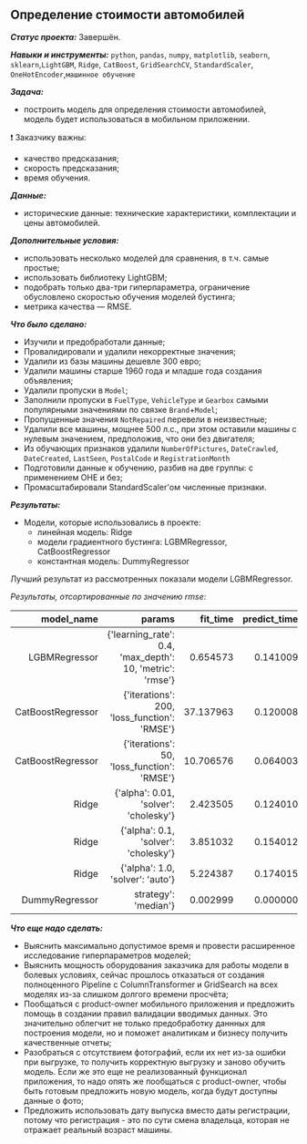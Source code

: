 ## Определение стоимости автомобилей
***Статус проекта:*** Завершён. 

***Навыки и инструменты:***  `python`, `pandas`, `numpy`, `matplotlib`, `seaborn`, `sklearn`,`LightGBM`, `Ridge`, `CatBoost`, `GridSearchCV`, `StandardScaler`, `OneHotEncoder`,`машинное обучение`

***Задача:***  
-  построить модель для определения стоимости автомобилей, модель будет использоваться в мобильном приложении.

❗ Заказчику важны:
- качество предсказания;
- скорость предсказания;
- время обучения.

***Данные:***
- исторические данные: технические характеристики, комплектации и цены автомобилей.

***Дополнительные условия:*** 
- использовать несколько моделей для сравнения, в т.ч. самые простые;
- использовать библиотеку LightGBM;
- подобрать только два-три гиперпараметра, ограничение обусловлено скоростью обучения моделей бустинга;
- метрика качества — RMSE.

***Что было сделано:***  
- Изучили и предобработали данные;
- Провалидировали и удалили некорректные значения;
- Удалили из базы машины дешевле 300 евро;
- Удалили машины старше 1960 года и младше года создания объявления;
- Удалили пропуски в `Model`;
- Заполнили пропуски в `FuelType`, `VehicleType` и `Gearbox` самыми популярными значениями по связке `Brand`+`Model`;
- Пропущенные значения `NotRepaired` перевели в неизвестные;
- Удалили все машины, мощнее 500 л.с., при этом оставили машины с нулевым значением, предположив, что они без двигателя;
- Из обучающих признаков удалили `NumberOfPictures`, `DateCrawled`, `DateCreated`, `LastSeen`, `PostalCode` и  `RegistrationMonth`
- Подготовили данные к обучению, разбив на две группы: с применением OHE и без;
- Промасштабировали StandardScaler'ом численные признаки.

***Результаты:***  
- Модели, которые использовались в проекте: 
    - линейная модель: Ridge
    - модели градиентного бустинга: LGBMRegressor, CatBoostRegressor
    - константная модель: DummyRegressor
    
Лучший результат из рассмотренных показали модели LGBMRegressor.    
    
*Результаты, отсортированные по значению rmse:*    

|        model_name |                                                    params |  fit_time | predict_time |        rmse |
|------------------:|----------------------------------------------------------:|----------:|-------------:|------------:|
|     LGBMRegressor | {'learning_rate': 0.4, 'max_depth': 10, 'metric': 'rmse'} |  0.654573 |     0.141009 | 1575.084551 |
| CatBoostRegressor | {'iterations': 200, 'loss_function': 'RMSE'}              | 37.137963 |     0.120008 | 1606.198760 |
| CatBoostRegressor | {'iterations': 50, 'loss_function': 'RMSE'}               | 10.706576 |     0.064003 | 1705.080047 |
|             Ridge | {'alpha': 0.01, 'solver': 'cholesky'}                     |  2.423505 |     0.124010 | 2683.020193 |
|             Ridge | {'alpha': 0.1, 'solver': 'cholesky'}                      |  3.851032 |     0.154012 | 2683.028652 |
|             Ridge | {'alpha': 1.0, 'solver': 'auto'}                          |  5.224387 |     0.174015 | 2683.147357 |
|    DummyRegressor | strategy': 'median'}                                      |  0.002999 |     0.000000 | 4860.392180 |

***Что еще надо сделать:***
- Выяснить максимально допустимое время и провести расширенное исследование гиперпараметров моделей;
- Выяснить мощность оборудования заказчика для работы модели в болевых условиях, сейчас прошлось отказаться от создания полноценного Рipeline с ColumnTransformer и GridSearch на всех моделях из-за слишком долгого времени просчёта; 
- Пообщаться с product-owner мобильного приложения и предложить помощь в создании правил валидации вводимых данных. Это значительно облегчит не только предобработку даннных для построения модели, но и поможет аналитикам и бизнесу получить качественные отчеты;
- Разобраться с отсутствием фотографий, если их нет из-за ошибки при выгрузке, то получить корректную выгрузку и заново обучить модель. Если же это еще не реализованный функционал приложения, то надо опять же пообщаться с product-owner, чтобы быть готовым предложить новую модель, когда будут доступны данные о фото;
- Предложить использовать дату выпуска вместо даты регистрации, потому что регистрация - это по сути смена владельца, которая не отражает реальный возраст машины.
